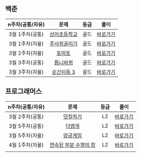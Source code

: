 ## 백준

| n주차(공통/자유) |                         문제                          | 등급 |                    풀이                    |
| :--------------: | :---------------------------------------------------: | :--: | :----------------------------------------: |
| 3월 1주차(공통)  | [상어초등학교](https://www.acmicpc.net/problem/21608) | 골드 | [바로가기](./백준_상어초등학교_21608.java) |
| 3월 1주차(자율)  | [주사위굴리기](https://www.acmicpc.net/problem/14499) | 골드 |  [바로가기](백준_주사위굴리기_14499.java)  |
| 3월 2주차(자율)  |    [토마토](https://www.acmicpc.net/problem/7569)     | 골드 |    [바로가기](./백준_토마토_7569.java)     |
| 3월 3주차(공통)  |   [톱니바퀴](https://www.acmicpc.net/problem/14891)   | 골드 |   [바로가기](./백준_톱니바퀴_14891.java)   |
| 3월 3주차(자율)  |  [순간이동 3](https://www.acmicpc.net/problem/13549)  | 골드 |  [바로가기](./백준_숨바꼭질3_13549.java)   |



## 프로그래머스

| n주차(공통/자유) |                             문제                             | 등급 |                         풀이                          |
| :--------------: | :----------------------------------------------------------: | :--: | :---------------------------------------------------: |
| 3월 2주차(공통)  | [덧칠하기](https://school.programmers.co.kr/learn/courses/30/lessons/161989) |  L2  |       [바로가기](./프로그래머스_덧칠하기.java)        |
| 3월 5주차(공통)  | [더맵게](https://school.programmers.co.kr/learn/courses/30/lessons/42626) |  L2  |        [바로가기](./프로그래머스_더_맵게.java)        |
| 3월 5주차(자율)  | [양궁게임](https://school.programmers.co.kr/learn/courses/30/lessons/92342) |  L2  |      [바로가기]("./프로그래머스_양궁대회.java")       |
| 4월 1주차(자율)  | [연속된 부분 수열의 합](https://school.programmers.co.kr/learn/courses/30/lessons/178870) |  L2  | [바로가기](./프로그래머스_연속된_부분_수열의_합.java) |
|                  |                                                              |      |                                                       |
